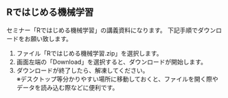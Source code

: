 ## Rではじめる機械学習

セミナー「Rではじめる機械学習」の講義資料になります。
下記手順でダウンロードをお願い致します。
1. ファイル「Rではじめる機械学習.zip」を選択します。
2. 画面左端の「Download」を選択すると、ダウンロードが開始します。
3. ダウンロードが終了したら、解凍してください。<br/>
※デスクトップ等分かりやすい場所に移動しておくと、ファイルを開く際やデータを読み込む際などに便利です。
